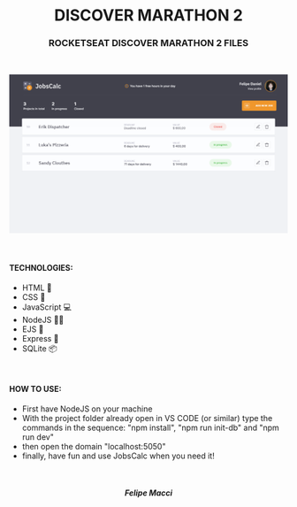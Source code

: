 <h1 align="center">DISCOVER MARATHON 2</h1>
<h3 align="center">ROCKETSEAT DISCOVER MARATHON 2 FILES</h3>

<br/>

<p align="center">
    <img width="800px" src="./.github/demo.png" alt="Demo Image">
</p>

<br />

#### TECHNOLOGIES:
- HTML 📄
- CSS 🎨
- JavaScript 💻
- NodeJS 🐱‍👤
- EJS 📜
- Express 🔗
- SQLite 📦

<br />

#### HOW TO USE:
* First have NodeJS on your machine
* With the project folder already open in VS CODE (or similar) type the commands in the sequence: "npm install", "npm run init-db" and "npm run dev"
* then open the domain "localhost:5050"
* finally, have fun and use JobsCalc when you need it!

<br />

<h5 align="center">Felipe Macci</h5>